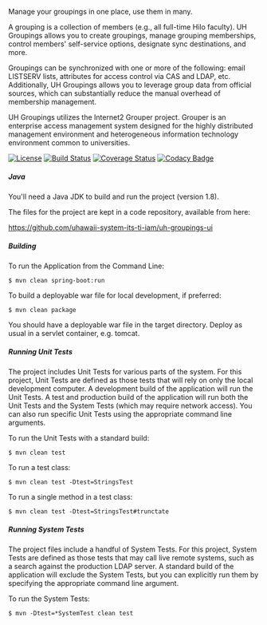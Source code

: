 Manage your groupings in one place, use them in many.

A grouping is a collection of members (e.g., all full-time Hilo faculty). UH Groupings allows you to create groupings, manage grouping memberships, control members' self-service options, designate sync destinations, and more.

Groupings can be synchronized with one or more of the following: email LISTSERV lists, attributes for access control via CAS and LDAP, etc. Additionally, UH Groupings allows you to leverage group data from official sources, which can substantially reduce the manual overhead of membership management.

UH Groupings utilizes the Internet2 Grouper project.  Grouper is an enterprise access management system designed for the highly distributed management environment and heterogeneous information technology environment common to universities.

[![License](https://img.shields.io/hexpm/l/plug.svg)](https://github.com/apereo/cas/blob/master/LICENSE)
[![Build Status](https://travis-ci.org/uhawaii-system-its-ti-iam/uh-groupings-ui.png?branch=master)](https://travis-ci.org/uhawaii-system-its-ti-iam/uh-groupings-ui)
[![Coverage Status](https://coveralls.io/repos/github/uhawaii-system-its-ti-iam/uh-groupings-ui/badge.svg?branch=master)](https://coveralls.io/github/uhawaii-system-its-ti-iam/uh-groupings-ui?branch=master)
[![Codacy Badge](https://api.codacy.com/project/badge/Grade/69274196397f4587b88b0ecce5856d0a)](https://www.codacy.com/app/mhodgesatuh/uhgroupings?utm_source=github.com&amp;utm_medium=referral&amp;utm_content=uhawaii-system-its-ti-iam/uhgroupings&amp;utm_campaign=Badge_Grade)

##### Java
You'll need a Java JDK to build and run the project (version 1.8).

The files for the project are kept in a code repository,
available from here:

https://github.com/uhawaii-system-its-ti-iam/uh-groupings-ui

##### Building
To run the Application from the Command Line:

    $ mvn clean spring-boot:run

To build a deployable war file for local development, if preferred:

    $ mvn clean package

You should have a deployable war file in the target directory.
Deploy as usual in a servlet container, e.g. tomcat.

##### Running Unit Tests
The project includes Unit Tests for various parts of the system.
For this project, Unit Tests are defined as those tests that will
rely on only the local development computer.
A development build of the application will run the Unit Tests.
A test and production build of the application will run both the
Unit Tests and the System Tests (which may require network access).
You can also run specific Unit Tests using the appropriate command
line arguments.

To run the Unit Tests with a standard build:

    $ mvn clean test

To run a test class:

    $ mvn clean test -Dtest=StringsTest

To run a single method in a test class:

    $ mvn clean test -Dtest=StringsTest#trunctate

##### Running System Tests
The project files include a handful of System Tests.
For this project, System Tests are defined as those tests that may
call live remote systems, such as a search against the production
LDAP server. A standard build of the application will exclude the
System Tests, but you can explicitly run them by specifying the
appropriate command line argument.

To run the System Tests:

    $ mvn -Dtest=*SystemTest clean test
